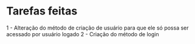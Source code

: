 # Tarefas feitas
1 - Alteração do método de criação de usuário para que ele só possa ser acessado por usuário logado
2 - Criação do método de login